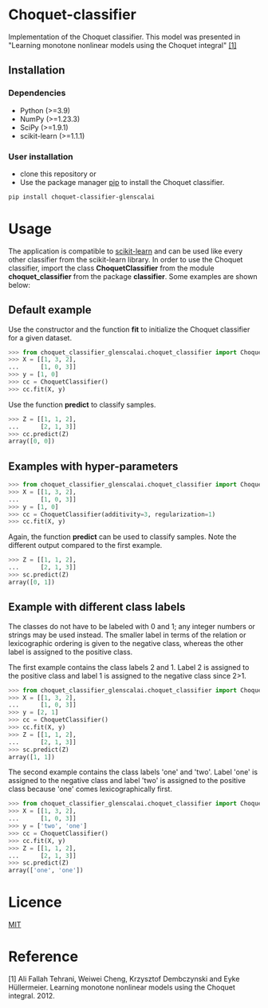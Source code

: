 # Choquet-classifier

Implementation of the Choquet classifier. This model was presented in "Learning monotone nonlinear models using the Choquet integral" [[1]](#1)

## Installation

### Dependencies
- Python (>=3.9)
- NumPy (>=1.23.3)
- SciPy (>=1.9.1)
- scikit-learn (>=1.1.1)

### User installation
- clone this repository or
- Use the package manager [pip](https://pip.pypa.io/en/stable/) to install the Choquet classifier.

```bash
pip install choquet-classifier-glenscalai
```

# Usage
The application is compatible to [scikit-learn](https://scikit-learn.org/stable/) and can be used like every other classifier from the scikit-learn library. In order to use the Choquet classifier, import the class **ChoquetClassifier** from the module **choquet_classifier** from the package **classifier**. Some examples are shown below:

## Default example

Use the constructor and the function **fit** to initialize the Choquet classifier for a given dataset.

```python
>>> from choquet_classifier_glenscalai.choquet_classifier import ChoquetClassifier
>>> X = [[1, 3, 2],
...      [1, 0, 3]]
>>> y = [1, 0]
>>> cc = ChoquetClassifier()
>>> cc.fit(X, y)
```
Use the function **predict** to classify samples.

```python
>>> Z = [[1, 1, 2],
...      [2, 1, 3]]
>>> cc.predict(Z)
array([0, 0])
```

## Examples with hyper-parameters

```python
>>> from choquet_classifier_glenscalai.choquet_classifier import ChoquetClassifier
>>> X = [[1, 3, 2],
...      [1, 0, 3]]
>>> y = [1, 0]
>>> cc = ChoquetClassifier(additivity=3, regularization=1)
>>> cc.fit(X, y)
```
Again, the function **predict** can be used to classify samples. Note the different output compared to the first example.

```python
>>> Z = [[1, 1, 2],
...      [2, 1, 3]]
>>> sc.predict(Z)
array([0, 1])
```

## Example with different class labels

The classes do not have to be labeled with 0 and 1; any integer numbers or strings may be used instead. The smaller label in terms of the relation or lexicographic ordering is given to the negative class, whereas the other label is assigned to the positive class.

The first example contains the class labels 2 and 1. Label 2 is assigned to the positive class and label 1 is assigned to the negative class since 2>1.

```python
>>> from choquet_classifier_glenscalai.choquet_classifier import ChoquetClassifier
>>> X = [[1, 3, 2],
...      [1, 0, 3]]
>>> y = [2, 1]
>>> cc = ChoquetClassifier()
>>> cc.fit(X, y)
>>> Z = [[1, 1, 2],
...      [2, 1, 3]]
>>> sc.predict(Z)
array([1, 1])
```

The second example contains the class labels 'one' and 'two'. Label 'one' is assigned to the negative class and label 'two' is assigned to the positive class because 'one' comes lexicographically first.

```python
>>> from choquet_classifier_glenscalai.choquet_classifier import ChoquetClassifier
>>> X = [[1, 3, 2],
...      [1, 0, 3]]
>>> y = ['two', 'one']
>>> cc = ChoquetClassifier()
>>> cc.fit(X, y)
>>> Z = [[1, 1, 2],
...      [2, 1, 3]]
>>> sc.predict(Z)
array(['one', 'one'])
```

# Licence
[MIT](https://choosealicense.com/licenses/mit/)

# Reference
[1] Ali Fallah Tehrani, Weiwei Cheng, Krzysztof Dembczynski and Eyke Hüllermeier. Learning monotone nonlinear models using the Choquet integral. 2012.
